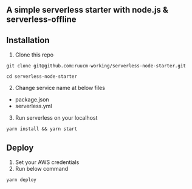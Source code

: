 ## A simple serverless starter with node.js & serverless-offline

## Installation

1. Clone this repo

```
git clone git@github.com:ruucm-working/serverless-node-starter.git
```

```
cd serverless-node-starter
```

2. Change service name at below files

- package.json
- serverless.yml

3. Run serverless on your localhost

```
yarn install && yarn start
```

## Deploy

1. Set your AWS credentials
1. Run below command

```
yarn deploy
```
